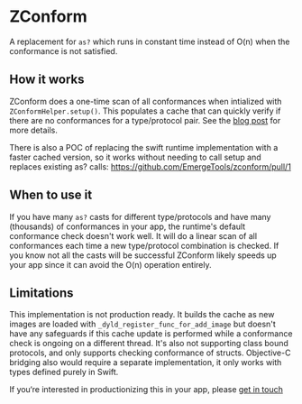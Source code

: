 # ZConform

A replacement for `as?` which runs in constant time instead of O(n) when the conformance is not satisfied.

## How it works

ZConform does a one-time scan of all conformances when intialized with `ZConformHelper.setup()`. This populates a cache that can quickly verify if there are no conformances for a type/protocol pair. See the [blog post](https://emergetools.com/blog/posts/SwiftProtocolConformance) for more details.

There is also a POC of replacing the swift runtime implementation with a faster cached version, so it works without needing to call setup and replaces existing as? calls: https://github.com/EmergeTools/zconform/pull/1

## When to use it

If you have many `as?` casts for different type/protocols and have many (thousands) of conformances in your app, the runtime's default conformance check doesn't work well. It will do a linear scan of all conformances each time a new type/protocol combination is checked. If you know not all the casts will be successful ZConform likely speeds up your app since it can avoid the O(n) operation entirely.

## Limitations

This implementation is not production ready. It builds the cache as new images are loaded with `_dyld_register_func_for_add_image` but doesn't have any safeguards if this cache update is performed while a conformance check is ongoing on a different thread. It's also not supporting class bound protocols, and only supports checking conformance of structs. Objective-C bridging also would require a separate implementation, it only works with types defined purely in Swift.

If you‘re interested in productionizing this in your app, please [get in touch](mailto:team@emergetools.com)
